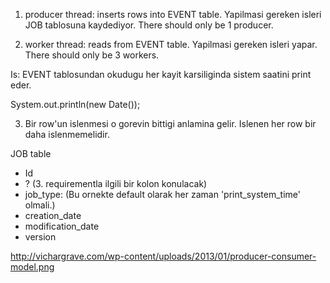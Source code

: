 1. producer thread: inserts rows into EVENT table. Yapilmasi gereken isleri JOB tablosuna kaydediyor.
There should only be 1 producer.

2. worker thread: reads from EVENT table. Yapilmasi gereken isleri yapar.
There should only be 3 workers.

Is: EVENT tablosundan okudugu her kayit karsiliginda sistem saatini print eder.

System.out.println(new Date());

3. Bir row'un islenmesi o gorevin bittigi anlamina gelir. Islenen her row bir daha islenmemelidir. 



JOB table
- Id
- ? (3. requirementla ilgili bir kolon konulacak)
- job_type: (Bu ornekte default olarak her zaman 'print_system_time' olmali.)
- creation_date
- modification_date
- version 



http://vichargrave.com/wp-content/uploads/2013/01/producer-consumer-model.png